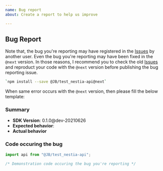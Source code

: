 ```yaml
---
name: Bug report
about: Create a report to help us improve

---
```


## Bug Report
Note that, the bug you're reporting may have registered in the [Issues](https://github.com/samchon/backend/search?type=Issues) by another user. Even the bug you're reporting may have been fixed in the `@next` version. In those reasons, I recommend you to check the old [Issues](https://github.com/samchon/backend/search?type=Issues) and reproduct your code with the `@next` version before publishing the bug reporting issue.

```bash
`npm install --save @JB/test_nestia-api@next`
```

When same error occurs with the `@next` version, then please fill the below template:

### Summary
  - **SDK Version**: 0.1.0@dev-20210626
  - **Expected behavior**: 
  - **Actual behavior**

### Code occuring the bug
```typescript
import api from "@JB/test_nestia-api";

/* Demonstration code occuring the bug you're reporting */
```